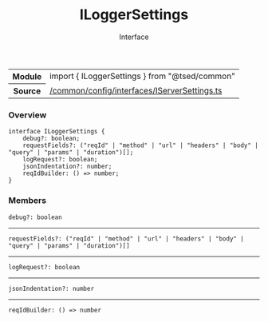 
<header class="symbol-info-header"><h1 id="iloggersettings">ILoggerSettings</h1><label class="symbol-info-type-label interface">Interface</label></header>
<!-- summary -->
<section class="symbol-info"><table class="is-full-width"><tbody><tr><th>Module</th><td><div class="lang-typescript"><span class="token keyword">import</span> { ILoggerSettings }&nbsp;<span class="token keyword">from</span>&nbsp;<span class="token string">"@tsed/common"</span></div></td></tr><tr><th>Source</th><td><a href="https://github.com/Romakita/ts-express-decorators/blob/v4.15.0/src//common/config/interfaces/IServerSettings.ts#L0-L0">/common/config/interfaces/IServerSettings.ts</a></td></tr></tbody></table></section>
<!-- overview -->


### Overview


<pre><code class="typescript-lang "><span class="token keyword">interface</span> ILoggerSettings <span class="token punctuation">{</span>
    debug?<span class="token punctuation">:</span> <span class="token keyword">boolean</span><span class="token punctuation">;</span>
    requestFields?<span class="token punctuation">:</span> <span class="token punctuation">(</span>"reqId" | "method" | "url" | "headers" | "body" | "query" | "params" | "duration"<span class="token punctuation">)</span><span class="token punctuation">[</span><span class="token punctuation">]</span><span class="token punctuation">;</span>
    logRequest?<span class="token punctuation">:</span> <span class="token keyword">boolean</span><span class="token punctuation">;</span>
    jsonIndentation?<span class="token punctuation">:</span> <span class="token keyword">number</span><span class="token punctuation">;</span>
    reqIdBuilder<span class="token punctuation">:</span> <span class="token punctuation">(</span><span class="token punctuation">)</span> => <span class="token keyword">number</span><span class="token punctuation">;</span>
<span class="token punctuation">}</span></code></pre>


<!-- Parameters -->

<!-- Description -->

<!-- Members -->







### Members



<div class="method-overview">
<pre><code class="typescript-lang ">debug?<span class="token punctuation">:</span> <span class="token keyword">boolean</span></code></pre>
</div>




<hr/>



<div class="method-overview">
<pre><code class="typescript-lang ">requestFields?<span class="token punctuation">:</span> <span class="token punctuation">(</span>"reqId" | "method" | "url" | "headers" | "body" | "query" | "params" | "duration"<span class="token punctuation">)</span><span class="token punctuation">[</span><span class="token punctuation">]</span></code></pre>
</div>




<hr/>



<div class="method-overview">
<pre><code class="typescript-lang ">logRequest?<span class="token punctuation">:</span> <span class="token keyword">boolean</span></code></pre>
</div>




<hr/>



<div class="method-overview">
<pre><code class="typescript-lang ">jsonIndentation?<span class="token punctuation">:</span> <span class="token keyword">number</span></code></pre>
</div>




<hr/>



<div class="method-overview">
<pre><code class="typescript-lang ">reqIdBuilder<span class="token punctuation">:</span> <span class="token punctuation">(</span><span class="token punctuation">)</span> => <span class="token keyword">number</span></code></pre>
</div>








